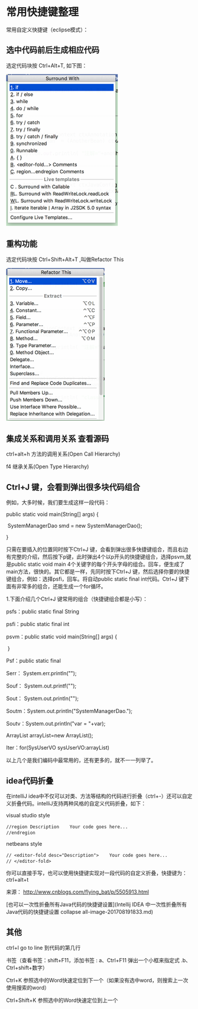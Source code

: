 # 常用快捷键整理

常用自定义快捷键（eclipse模式）：



## 选中代码前后生成相应代码

选定代码块按 Ctrl+Alt+T,      如下图：

![](image-201708191953/2017-08-19_19-52-22.png)



## 重构功能

选定代码块按 Ctrl+Shift+Alt+T   ,叫做Refactor This

![](image-201708191953/2017-08-19_19-56-11.png)





## **集成关系和调用关系 查看源码** 

ctrl+alt+h  方法的调用关系(Open Call Hierarchy)

f4            继承关系(Open Type Hierarchy)





## Ctrl+J 键，会看到弹出很多块代码组合

例如，大多时候，我们要生成这样一段代码： 

public static void main(String[] args) { 

​        SystemManagerDao smd = new SystemManagerDao(); 

} 

只需在要插入的位置同时按下Ctrl+J 键，会看到弹出很多快捷键组合，而且右边有完整的介绍，然后按下p键，此时弹出4个以p开头的快捷键组合，选择psvm,就是public static void main 4个关键字的每个开头字母的组合。回车，便生成了main方法，很快的。其它都是一样，先同时按下Ctrl+J 键，然后选择你要的快捷键组合，例如：选择psfi，回车。将自动public static final int代码。Ctrl+J 键下面有非常多的组合，还能生成一个for循环。 

1.下面介绍几个Ctrl+J 键常用的组合（快捷键组合都是小写）： 

psfs：public static final String 

psfi：public static final int 

psvm：public static void main(String[] args) {   

​    } 

Psf：public static final 

Serr： System.err.println(""); 

Souf： System.out.printf(""); 

Sout： System.out.println(""); 

Soutm：System.out.println("SystemManagerDao."); 

Soutv：System.out.println("var = "+var); 

ArrayList<SysUserVO> arrayList=new ArrayList<SysUserVO>(); 

Iter：for(SysUserVO sysUserVO:arrayList) 

以上几个是我们编码中最常用的，还有更多的，就不一一列举了。 



## idea代码折叠

在intelliJ idea中不仅可以对类、方法等结构的代码进行折叠（ctrl+-）还可以自定义折叠代码。intelliJ支持两种风格的自定义代码折叠，如下：

visual studio style

```
//region Description    Your code goes here...    
//endregion  
```

netbeans style

```
// <editor-fold desc="Description">    Your code goes here...    
// </editor-fold>  
```

你可以直接手写，也可以使用快捷键实现对一段代码的自定义折叠，快捷键为：ctrl+alt+t

来源： <http://www.cnblogs.com/flying_bat/p/5505913.html>





[也可以一次性折叠所有Java代码的快捷键设置](Intellij IDEA 中一次性折叠所有Java代码的快捷键设置 collapse all-image-201708191833.md)





## 其他

ctrl+l   go to line 到代码的第几行



书签（查看书签：shift+F11，添加书签  : a、Ctrl+F11 弹出一个小框来指定式 .b、Ctrl+shift+数字）

 

Ctrl+K 参照选中的Word快速定位到下一个（如果没有选中word，则搜索上一次使用搜索的word）

Ctrl+Shift+K 参照选中的Word快速定位到上一个

 

  